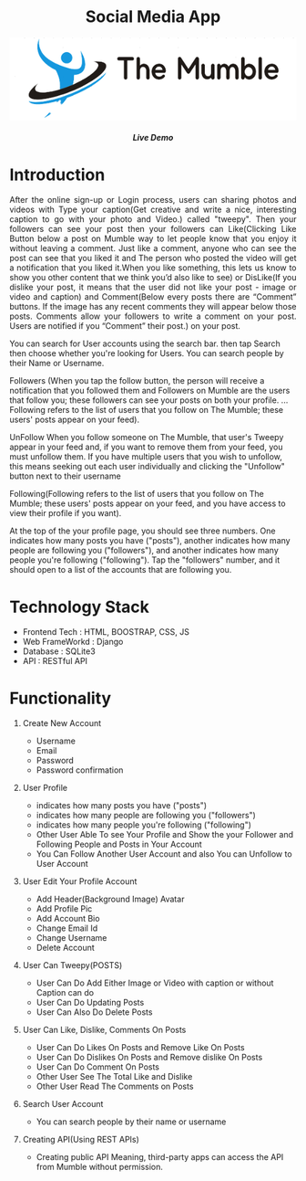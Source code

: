 <!-- ![GitHub Contributors Image](https://contrib.rocks/image?repo=ervoramihir/social-media-app) -->


<h1 align="center"><b>Social Media App</b></h1>

<p align="center">
  <img src="media/logo/websiter-logo.png" alt="socail-media-app">
</p>
<h5 align="center">
  <b>Live Demo</b>
</h5>
<h1 align="">
  <b>Introduction</b>
  <br/>
</h1>

<p align="justify"
  social media application is a 'microblogging(It allows you to send posts known as ‘tweepy’. We can share photos, videos, and Caption(up to 1000 characters in length. ) on The Mumble with our followers)'.


After the online sign-up or Login process, users can sharing photos and videos with Type your caption(Get creative and write a nice, interesting caption to go with your photo and Video.) called "tweepy". Then your followers can see your post then your followers can Like(Clicking Like Button below a post on Mumble way to let people know that you enjoy it without leaving a comment. Just like a comment, anyone who can see the post can see that you liked it and The person who posted the video will get a notification that you liked it.When you like something, this lets us know to show you other content that we think you’d also like to see) or DisLike(If you dislike your post, it means that the user did not like your post - image or video and caption) and Comment(Below every posts there are “Comment” buttons. If the image has any recent comments they will appear below those posts. Comments allow your followers to write a comment on your post. Users are notified if you “Comment” their post.) on your post.



You can search for User accounts using the search bar. then tap Search then choose whether you're looking for Users. You can search people by their Name or Username.



Followers (When you tap the follow button, the person will receive a notification that you followed them and Followers on Mumble are the users that follow you; these followers can see your posts on both your profile. ... Following refers to the list of users that you follow on The Mumble; these users' posts appear on your feed).

UnFollow When you follow someone on The Mumble, that user's Tweepy appear in your feed and, if you want to remove them from your feed, you must unfollow them. If you have multiple users that you wish to unfollow, this means seeking out each user individually and clicking the "Unfollow" button next to their username

Following(Following refers to the list of users that you follow on The Mumble; these users' posts appear on your feed, and you have access to view their profile if you want).



At the top of the your profile page, you should see three numbers. One indicates how many posts you have ("posts"), another indicates how many people are following you ("followers"), and another indicates how many people you're following ("following"). Tap the "followers" number, and it should open to a list of the accounts that are following you.
</p>

<h1>
  <b>Technology Stack</b>
</h1>

* Frontend Tech : HTML, BOOSTRAP, CSS, JS
* Web FrameWorkd : Django
* Database : SQLite3
* API : RESTful API

<h1>
  Functionality
</h1>

1. Create New Account 
    - Username
    - Email
    - Password
    - Password confirmation

2. User Profile
    - indicates how many  posts you have ("posts")
    - indicates how many people are following you ("followers")
    - indicates how many people you're following ("following")
    - Other User Able To see Your Profile and Show the your Follower and Following People and  Posts in Your Account
    - You Can Follow Another User Account and also You can Unfollow to User Account 
3. User Edit  Your Profile Account
    - Add  Header(Background Image) Avatar
    - Add Profile Pic
    - Add Account Bio
    - Change Email Id
    - Change Username
    - Delete Account

4. User Can Tweepy(POSTS)
    - User Can Do  Add Either Image or Video with caption or without Caption can do
    - User Can Do Updating Posts
    - User Can Also Do Delete Posts
   
5. User Can Like, Dislike, Comments On Posts
    - User Can Do Likes On Posts  and Remove Like On Posts
    - User Can Do Dislikes On Posts and Remove dislike On Posts
    - User Can Do Comment On Posts
    - Other User See The Total Like and Dislike 
    - Other User Read The Comments on Posts

6. Search User Account
    - You can search people by their name or username

7. Creating API(Using REST APIs)
    - Creating public API  Meaning, third-party apps can  access the API from Mumble without permission.

